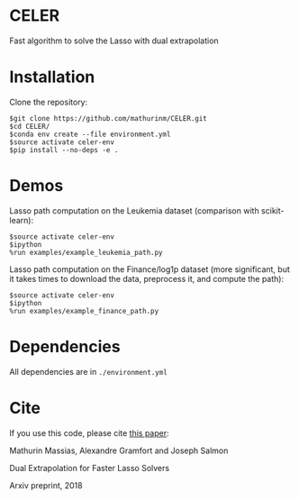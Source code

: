 # CELER
Fast algorithm to solve the Lasso with dual extrapolation

# Installation
Clone the repository:

```
$git clone https://github.com/mathurinm/CELER.git
$cd CELER/
$conda env create --file environment.yml
$source activate celer-env
$pip install --no-deps -e .
```

# Demos
Lasso path computation on the Leukemia dataset (comparison with scikit-learn):
```
$source activate celer-env
$ipython
%run examples/example_leukemia_path.py
```

Lasso path computation on the Finance/log1p dataset (more significant, but it takes times to download the data, preprocess it, and compute the path):
```
$source activate celer-env
$ipython
%run examples/example_finance_path.py
```

# Dependencies
All dependencies are in  ```./environment.yml```

# Cite
If you use this code, please cite [this paper](https://arxiv.org/abs/1802.07481):

Mathurin Massias, Alexandre Gramfort and Joseph Salmon

Dual Extrapolation for Faster Lasso Solvers

Arxiv preprint, 2018
